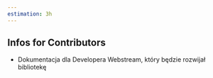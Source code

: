 ```yaml
---
estimation: 3h
---
```

## Infos for Contributors

+ Dokumentacja dla Developera Webstream, który będzie rozwijał bibliotekę

